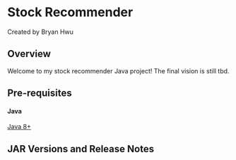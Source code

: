 # Stock Recommender
Created by Bryan Hwu

## Overview
Welcome to my stock recommender Java project! The final vision is still tbd. 

## Pre-requisites
#### Java
[Java 8+](http://www.oracle.com/technetwork/java/javase/downloads/jdk8-downloads-2133151.html)

## JAR Versions and Release Notes
